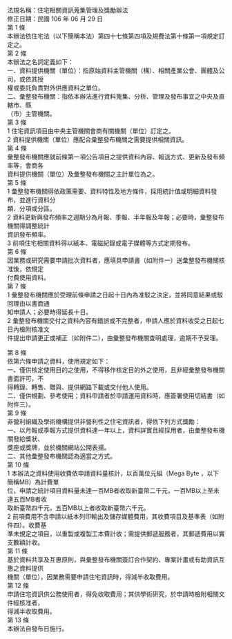 法規名稱：住宅相關資訊蒐集管理及獎勵辦法  
修正日期：民國 106 年 06 月 29 日  
第 1 條  
本辦法依住宅法（以下簡稱本法）第四十七條第四項及規費法第十條第一項規定訂定之。  
第 2 條  
本辦法之名詞定義如下：  
一、資料提供機關（單位）：指原始資料主管機關（構）、相關產業公會、團體及公司，或依其授  
權或委託負責對外供應資料之單位。  
二、彙整發布機關：指依本辦法進行資料蒐集、分析、管理及發布事宜之中央及直轄市、縣  
（市）主管機關。  
第 3 條  
1 住宅資訊項目由中央主管機關會商有關機關（單位）訂定之。  
2 資料提供機關（單位）應配合彙整發布機關之需要提供相關資訊。  
第 4 條  
彙整發布機關應就前條第一項公告項目之提供資料內容、報送方式、更新及發布頻率等，會商各  
資料提供機關（單位）及彙整發布機關之主計單位為之。  
第 5 條  
1 彙整發布機關得依政策需要、資料特性及地方條件，採用統計值或明細資料發布，並進行資料分  
類、分項或分區。  
2 資料更新與發布頻率之週期分為月報、季報、半年報及年報；必要時，彙整發布機關得調整統計  
資訊發布頻率。  
3 前項住宅相關資料得以紙本、電磁紀錄或電子媒體等方式定期發布。  
第 6 條  
因業務或研究需要申請批次資料者，應填具申請書（如附件一）送彙整發布機關核准後，依規定  
付費使用資料。  
第 7 條  
1 彙整發布機關應於受理前條申請之日起十日內為准駁之決定，並將同意結果或駁回理由以書面通  
知申請人；必要時得延長十日。  
2 彙整發布機關交付之資料內容有錯誤或不完整者，申請人應於資料收受之日起七日內檢附核准文  
件提出申請更正或補正（如附件二），由彙整發布機關查明處理，逾期不予受理。  


第 8 條  
依第六條申請之資料，使用規定如下：  
一、僅供核定使用目的之使用，不得移作核定目的外之使用，且非經彙整發布機關書面許可，不  
得轉錄、轉售、贈與、提供網路下載或交付他人使用。  
二、僅供規劃、參考使用；資料申請者於申請運用資料時，應簽署使用切結書（如附件三）。  
第 9 條  
非營利組織及學術機構提供非營利性之住宅資訊者，得依下列方式獎勵：  
一、以月報或季報方式提供資料達一年以上，資料詳實且經採用者，由彙整發布機關發給獎狀、  
獎座或獎牌，並於機關網站公開表揚。  
二、其他彙整發布機關認為適當之方式。  
第 10 條  
1 本辦法之資料使用收費依申請資料量核計，以百萬位元組（Mega Byte ，以下簡稱MB）為計費單  
位，申請之統計項目資料量未達一百MB者收取新臺幣二千元，一百MB以上至未達五百MB者收  
取新臺幣四千元，五百MB以上者收取新臺幣六千元。  
2 前項費用不含申請以紙本列印輸出及儲存媒體費用，其收費項目及基準表（如附件四）。收費基  
準未規定之項目，以重製或複製工本費計收；需提供郵遞服務者，其郵遞費用以實支數額計收。  
第 11 條  
基於資料共享及互惠原則，與彙整發布機關簽訂合作契約、專案計畫或有助資訊互惠之資料提供  
機關（單位），因業務需要申請住宅資訊時，得減半收取費用。  
第 12 條  
申請住宅資訊供公務使用者，得免收取費用；其供學術研究，於申請時檢附相關文件經核准者，  
得減半收取費用。  
第 13 條  
本辦法自發布日施行。  


